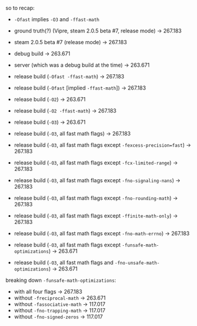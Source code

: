 so to recap:
- `-Ofast` implies `-O3` and `-ffast-math`

- ground truth(?) (Vipre, steam 2.0.5 beta #7, release mode) -> 267.183
- steam 2.0.5 beta #7 (release mode) -> 267.183
- debug build -> 263.671
- server (which was a debug build at the time) -> 263.671
- release build (`-Ofast -ffast-math`) -> 267.183
- release build (`-Ofast` [implied `-ffast-math`]) -> 267.183
- release build (`-O2`) -> 263.671
- release build (`-O2 -ffast-math`) -> 267.183
- release build (`-O3`) -> 263.671
- release build (`-O3`, all fast math flags) -> 267.183
- release build (`-O3`, all fast math flags except `-fexcess-precision=fast`) -> 267.183
- release build (`-O3`, all fast math flags except `-fcx-limited-range`) -> 267.183
- release build (`-O3`, all fast math flags except `-fno-signaling-nans`) -> 267.183
- release build (`-O3`, all fast math flags except `-fno-rounding-math`) -> 267.183
- release build (`-O3`, all fast math flags except `-ffinite-math-only`) -> 267.183
- release build (`-O3`, all fast math flags except `-fno-math-errno`) -> 267.183
- release build (`-O3`, all fast math flags except `-funsafe-math-optimizations`) -> 263.671
- release build (`-O3`, all fast math flags and `-fno-unsafe-math-optimizations`) -> 263.671

breaking down `-funsafe-math-optimizations`:
- with all four flags -> 267.183
- without `-freciprocal-math` -> 263.671
- without `-fassociative-math` -> 117.017
- without `-fno-trapping-math` -> 117.017
- without `-fno-signed-zeros` -> 117.017
